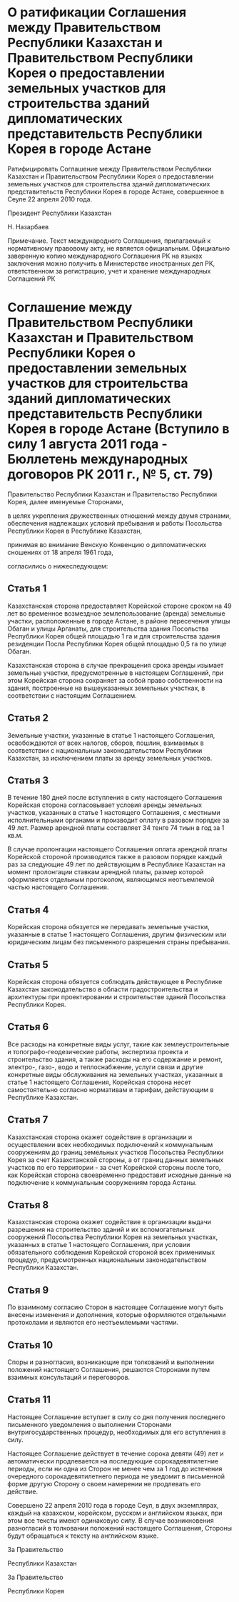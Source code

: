 # О ратификации Соглашения между Правительством Республики Казахстан и Правительством Республики Корея о предоставлении земельных участков для строительства зданий дипломатических представительств Республики Корея в городе Астане

Ратифицировать Соглашение между Правительством Республики Казахстан и Правительством Республики Корея о предоставлении земельных участков для строительства зданий дипломатических представительств Республики Корея в городе Астане, совершенное в Сеуле 22 апреля 2010 года.

Президент Республики Казахстан

Н. Назарбаев

Примечание. Текст международного Соглашения, прилагаемый к нормативному правовому акту, не является официальным. Официально заверенную копию международного Соглашения РК на языках заключения можно получить в Министерстве иностранных дел РК, ответственном за регистрацию, учет и хранение международных Соглашений РК

# Соглашение между Правительством Республики Казахстан и Правительством Республики Корея о предоставлении земельных участков для строительства зданий дипломатических представительств Республики Корея в городе Астане (Вступило в силу 1 августа 2011 года - Бюллетень международных договоров РК 2011 г., № 5, ст. 79)

Правительство Республики Казахстан и Правительство Республики Корея, далее именуемые Сторонами,

в целях укрепления дружественных отношений между двумя странами, обеспечения надлежащих условий пребывания и работы Посольства Республики Корея в Республике Казахстан,

принимая во внимание Венскую Конвенцию о дипломатических сношениях от 18 апреля 1961 года,

согласились о нижеследующем:

## Статья 1

Казахстанская сторона предоставляет Корейской стороне сроком на 49 лет во временное возмездное землепользование (аренда) земельные участки, расположенные в городе Астане, в районе пересечения улицы Обаган и улицы Арганаты, для строительства здания Посольства Республики Корея общей площадью 1 га и для строительства здания резиденции Посла Республики Корея общей площадью 0,5 га по улице Обаган.

Казахстанская сторона в случае прекращения срока аренды изымает земельные участки, предусмотренные в настоящем Соглашений, при этом Корейская сторона сохраняет за собой право собственности на здания, построенные на вышеуказанных земельных участках, в соответствии с настоящим Соглашением.

## Статья 2

Земельные участки, указанные в статье 1 настоящего Соглашения, освобождаются от всех налогов, сборов, пошлин, взимаемых в соответствии с национальным законодательством Республики Казахстан, за исключением платы за аренду земельных участков.

## Статья 3

В течение 180 дней после вступления в силу настоящего Соглашения Корейская сторона согласовывает условия аренды земельных участков, указанных в статье 1 настоящего Соглашения, с местными исполнительными органами и производит оплату в разовом порядке за 49 лет. Размер арендной платы составляет 34 тенге 74 тиын в год за 1 кв.м.

В случае пролонгации настоящего Соглашения оплата арендной платы Корейской стороной производится также в разовом порядке каждый раз за следующие 49 лет по действующим в Республике Казахстан на момент пролонгации ставкам арендной платы, размер которой оформляется отдельным протоколом, являющимся неотъемлемой частью настоящего Соглашения.

## Статья 4

Корейская сторона обязуется не передавать земельные участки, указанные в статье 1 настоящего Соглашения, другим физическим или юридическим лицам без письменного разрешения страны пребывания.

## Статья 5

Корейская сторона обязуется соблюдать действующее в Республике Казахстан законодательство в области градостроительства и архитектуры при проектировании и строительстве зданий Посольства Республики Корея.

## Статья 6

Все расходы на конкретные виды услуг, такие как землеустроительные и топографо-геодезические работы, экспертиза проекта и строительство здания, а также расходы на его содержание и ремонт, электро-, газо-, водо и теплоснабжение, услуги связи и другие конкретные виды обслуживания на земельных участках, указанных в статье 1 настоящего Соглашения, Корейская сторона несет самостоятельно согласно нормативам и тарифам, действующим в Республике Казахстан.

## Статья 7

Казахстанская сторона окажет содействие в организации и осуществлении всех необходимых подключений к коммунальным сооружениям до границ земельных участков Посольства Республики Корея за счет Казахстанской стороны, а от границ данных земельных участков по его территории - за счет Корейской стороны после того, как Корейская сторона своевременно предоставит исходные данные на подключение к коммунальным сооружениям города Астаны.

## Статья 8

Казахстанская сторона окажет содействие в организации выдачи разрешения на строительство зданий и их вспомогательных сооружений Посольства Республики Корея на земельных участках, указанных в статье 1 настоящего Соглашения, при условии обязательного соблюдения Корейской стороной всех применимых процедур, предусмотренных национальным законодательством Республики Казахстан.

## Статья 9

По взаимному согласию Сторон в настоящее Соглашение могут быть внесены изменения и дополнения, которые оформляются отдельными протоколами и являются его неотъемлемыми частями.

## Статья 10

Споры и разногласия, возникающие при толкований и выполнении положений настоящего Соглашения, решаются Сторонами путем взаимных консультаций и переговоров.

## Статья 11

Настоящее Соглашение вступает в силу со дня получения последнего письменного уведомления о выполнении Сторонами внутригосударственных процедур, необходимых для его вступления в силу.

Настоящее Соглашение действует в течение сорока девяти (49) лет и автоматически продлевается на последующие сорокадевятилетние периоды, если ни одна из Сторон не менее чем за 1 год до истечения очередного сорокадевятилетнего периода не уведомит в письменной форме другую Сторону о своем намерении не продлевать его действие.

Совершено 22 апреля 2010 года в городе Сеул, в двух экземплярах, каждый на казахском, корейском, русском и английском языках, при этом все тексты имеют одинаковую силу. В случае возникновения разногласий в толковании положений настоящего Соглашения, Стороны будут обращаться к тексту на английском языке.

За Правительство

Республики Казахстан

За Правительство

Республики Корея

